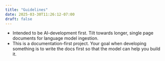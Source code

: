 ```yaml
---
title: "Guidelines"
date: 2025-03-30T11:26:12-07:00
draft: false
---
```


- Intended to be AI-development first. Tilt towards longer, single page documents for language model ingestion.
- This is a documentation-first project. Your goal when developing something is to write the docs first so that the model can help you build it.